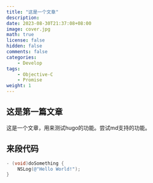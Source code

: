 ```yaml
---
title: "这是一个文章"
description: 
date: 2023-08-30T21:37:08+08:00
image: cover.jpg
math: true
license: false
hidden: false
comments: false
categories: 
    - Develop
tags:
    - Objective-C
    - Promise
weight: 1
---
```


## 这是第一篇文章

这是一个文章，用来测试hugo的功能。尝试md支持的功能。

## 来段代码

```objective-c
- (void)doSomething {
    NSLog(@"Hello World!");
}
```